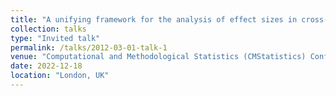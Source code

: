 ```yaml
---
title: "A unifying framework for the analysis of effect sizes in cross-sectional and longitudinal studies."
collection: talks
type: "Invited talk"
permalink: /talks/2012-03-01-talk-1
venue: "Computational and Methodological Statistics (CMStatistics) Conference"
date: 2022-12-18
location: "London, UK"
---
```

